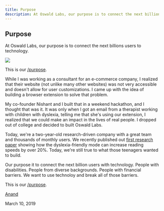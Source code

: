 ```yaml
---
title: Purpose
description: At Oswald Labs, our purpose is to connect the next billions users to technology. Learn more about our purpose.
---
```


<section class="hero big-image">
	<div class="container">
		<div class="row">
			<div class="col-md">
				<h1>Purpose</h1>
				<p>At Oswald Labs, our purpose is to connect the next billions users to technology.</p>
				</div>
			<div class="col-md-6">
				<img role="presentation" src="/images/illustrations/platform.svg">
			</div>
		</div>
	</div>
</section>
<section>
	<div class="container">
		<div class="row">
			<div class="col-md-6">
				<p class="intro-para mt-0">This is our <a href="https://slashpurpose.org/">/purpose</a>.</p>
                <p>While I was working as a consultant for an e-commerce company, I realized that their website (not unlike many other websites) was not very accessible and doesn't allow for user customizations. I came up with the idea of building a browser extension to solve that problem.</p>
                <p>My co-founder Nishant and I built that in a weekend hackathon, and I thought that was it. It was only when I got an email from a therapist working with children with dyslexia, telling me that she's using our extension, I realized that we could make an impact in the lives of real people. I dropped out of college and decided to built Oswald Labs.</p>
                <p>Today, we're a two-year-old research-driven company with a great team and thousands of monthly users. We recently published out <a href="/research/">first research paper</a> showing how the dyslexia-friendly mode can increase reading speeds by over 20%. Today, we're still true to what those teenagers wanted to build.</p>
                <p>Our purpose it to connect the next billion users with technology. People with disabilities. People from diverse backgrounds. People with financial barriers. We want to use technoloy and break all of those barriers.</p>
                <p class="intro-para mt-0">This is our <a href="https://slashpurpose.org/">/purpose</a>.</p>
                <p><a href="/team/anand">Anand</a></p>
                <p>March 10, 2019</p>
			</div>
		</div>
	</div>
</section>

